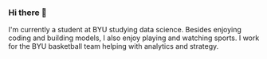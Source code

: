 ### Hi there 👋

I'm currently a student at BYU studying data science. Besides enjoying coding and building models, I also enjoy playing and watching sports. I work for the BYU basketball team helping with analytics and strategy.

<!--
**MattLindeman/MattLindeman** is a ✨ _special_ ✨ repository because its `README.md` (this file) appears on your GitHub profile.

Here are some ideas to get you started:

- 🔭 I’m currently working on ...
- 🌱 I’m currently learning ...
- 👯 I’m looking to collaborate on ...
- 🤔 I’m looking for help with ...
- 💬 Ask me about ...
- 📫 How to reach me: ...
- 😄 Pronouns: ...
- ⚡ Fun fact: ...
-->

